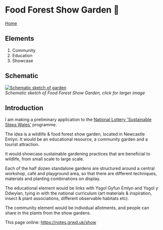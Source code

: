 # Food Forest Show Garden 🏡

[Home](https://notes.grwd.uk/show/)

## Elements

1. Community
2. Education
3. Showcase

## Schematic

[![Schematic sketch of garden](https://res.cloudinary.com/growdigital/image/upload/w_320/v1656229808/show/show-schematic.jpg)](https://res.cloudinary.com/growdigital/image/upload/v1656229808/show/show-schematic.jpg)  
_Schematic sketch of Food Forest Show Garden, click for larger image_

## Introduction

I am making a preliminary application to the [National Lottery 'Sustainable Steps Wales'](https://www.tnlcommunityfund.org.uk/funding/programmes/sustainable-steps-wales-action-grants) programme.

The idea is a wildlife & food forest show garden, located in Newcastle Emlyn. It would be an educational resource, a community garden and a tourist attraction.

It would showcase sustainable gardening practices that are beneficial to wildlife, from small scale to large scale. 

Each of the half dozen standalone gardens are structured around a central workshop, café and playground area, so that there are different techniques, materials and planting combinations on display.

The educational element would be links with Ysgol Gyfun Emlyn and Ysgol y Ddwylan, tying in with the national curriculum (art materials & inspiration, insect & plant associations, different observable habitats etc).

The community element would be individual allotments, and people can share in the plants from the show gardens.


This page online: <https://notes.grwd.uk/show>
